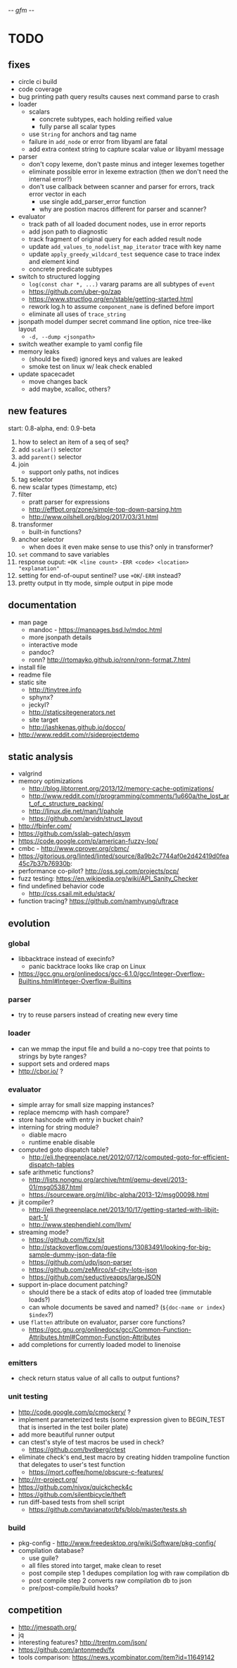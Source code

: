 -*- gfm -*-

# TODO

## fixes

* circle ci build
* code coverage
* bug printing path query results causes next command parse to crash
* loader
  * scalars
    * concrete subtypes, each holding reified value
    * fully parse all scalar types
  * use `String` for anchors and tag name
  * failure in `add_node` or error from libyaml are fatal
  * add extra context string to capture scalar value *or* libyaml message
* parser
  * don't copy lexeme, don't paste minus and integer lexemes together
  * eliminate possible error in lexeme extraction (then we don't need the internal error?)
  * don't use callback between scanner and parser for errors, track error vector in each
    * use single add_parser_error function
    * why are postion macros different for parser and scanner?
* evaluator
  * track path of all loaded document nodes, use in error reports
  * add json path to diagnostic
  * track fragment of original query for each added result node
  * update `add_values_to_nodelist_map_iterator` trace with key name
  * update `apply_greedy_wildcard_test` sequence case to trace index and element kind
  * concrete predicate subtypes
* switch to structured logging
  * `log(const char *, ...)` vararg params are all subtypes of `event`
  * https://github.com/uber-go/zap
  * https://www.structlog.org/en/stable/getting-started.html
  * rework log.h to assume `component_name` is defined before import
  * eliminate all uses of `trace_string`
* jsonpath model dumper secret command line option, nice tree-like layout
  * `-d, --dump <jsonpath>`
* switch weather example to yaml config file
* memory leaks
  * (should be fixed) ignored keys and values are leaked
  * smoke test on linux w/ leak check enabled
* update spacecadet
  * move changes back
  * add maybe, xcalloc, others?

## new features

start: 0.8-alpha, end: 0.9-beta

1. how to select an item of a seq of seq?
1. add `scalar()` selector
1. add `parent()` selector
1. join
   * support only paths, not indices
1. tag selector
1. new scalar types (timestamp, etc)
1. filter
   * pratt parser for expressions
   * http://effbot.org/zone/simple-top-down-parsing.htm
   * http://www.oilshell.org/blog/2017/03/31.html
1. transformer
   * built-in functions?
1. anchor selector
   * when does it even make sense to use this? only in transformer?
1. `set` command to save variables
1. response ouput: `+OK <line count>` `-ERR <code> <location> "explanation"`
1. setting for end-of-ouput sentinel? use `+OK`/`-ERR` instead?
1. pretty output in tty mode, simple output in pipe mode

## documentation

* man page
  * mandoc - https://manpages.bsd.lv/mdoc.html
  * more jsonpath details
  * interactive mode
  * pandoc?
  * ronn? http://rtomayko.github.io/ronn/ronn-format.7.html
* install file
* readme file
* static site
  * http://tinytree.info
  * sphynx?
  * jeckyl?
  * http://staticsitegenerators.net
  * site target
  * http://jashkenas.github.io/docco/
* http://www.reddit.com/r/sideprojectdemo

## static analysis

* valgrind
* memory optimizations
  * http://blog.libtorrent.org/2013/12/memory-cache-optimizations/
  * http://www.reddit.com/r/programming/comments/1u660a/the_lost_art_of_c_structure_packing/
  * http://linux.die.net/man/1/pahole
  * https://github.com/arvidn/struct_layout
* http://fbinfer.com/
* https://github.com/sslab-gatech/qsym
* https://code.google.com/p/american-fuzzy-lop/
* cmbc - http://www.cprover.org/cbmc/
* https://gitorious.org/linted/linted/source/8a9b2c7744af0e2d42419d0fea45c7b37b76930b:
* performance co-pilot? http://oss.sgi.com/projects/pcp/
* fuzz testing: https://en.wikipedia.org/wiki/API_Sanity_Checker
* find undefined behavior code
  * http://css.csail.mit.edu/stack/
* function tracing? https://github.com/namhyung/uftrace

## evolution

### global

* libbacktrace instead of execinfo?
  * panic backtrace looks like crap on Linux
* https://gcc.gnu.org/onlinedocs/gcc-6.1.0/gcc/Integer-Overflow-Builtins.html#Integer-Overflow-Builtins

### parser

* try to reuse parsers instead of creating new every time

### loader

* can we mmap the input file and build a no-copy tree that points to strings by byte ranges?
* support sets and ordered maps
* http://cbor.io/ ?

### evaluator

* simple array for small size mapping instances?
* replace memcmp with hash compare?
* store hashcode with entry in bucket chain?
* interning for string module?
  * diable macro
  * runtime enable disable
* computed goto dispatch table?
  * http://eli.thegreenplace.net/2012/07/12/computed-goto-for-efficient-dispatch-tables
* safe arithmetic functions?
  * http://lists.nongnu.org/archive/html/qemu-devel/2013-01/msg05387.html
  * https://sourceware.org/ml/libc-alpha/2013-12/msg00098.html
* jit compiler?
  * http://eli.thegreenplace.net/2013/10/17/getting-started-with-libjit-part-1/
  * http://www.stephendiehl.com/llvm/
* streaming mode?
  * https://github.com/fizx/sit
  * http://stackoverflow.com/questions/13083491/looking-for-big-sample-dummy-json-data-file
  * https://github.com/udp/json-parser
  * https://github.com/zeMirco/sf-city-lots-json
  * https://github.com/seductiveapps/largeJSON
* support in-place document patching?
  * should there be a stack of edits atop of loaded tree (immutable loads?)
  * can whole documents be saved and named? (`${doc-name or index}` `$index`?)
* use `flatten` attribute on evaluator, parser core functions?
  * https://gcc.gnu.org/onlinedocs/gcc/Common-Function-Attributes.html#Common-Function-Attributes
* add completions for currently loaded model to linenoise

### emitters

* check return status value of all calls to output funtions?

### unit testing

* http://code.google.com/p/cmockery/ ?
* implement parameterized tests (some expression given to BEGIN_TEST that is inserted in the test boiler plate)
* add more beautiful runner output
* can ctest's style of test macros be used in check?
  * https://github.com/bvdberg/ctest
* eliminate check's end_test macro by creating hidden trampoline function that delegates to user's test function
  * https://mort.coffee/home/obscure-c-features/
* http://rr-project.org/
* https://github.com/nivox/quickcheck4c
* https://github.com/silentbicycle/theft
* run diff-based tests from shell script
  * https://github.com/tavianator/bfs/blob/master/tests.sh

### build

* pkg-config - http://www.freedesktop.org/wiki/Software/pkg-config/
* compilation database?
  * use guile?
  * all files stored into target, make clean to reset
  * post compile step 1 dedupes compilation log with raw compilation db
  * post compile step 2 converts raw compilation db to json
  * pre/post-compile/build hooks?

## competition

* http://jmespath.org/
* jq
* interesting features? http://trentm.com/json/
* https://github.com/antonmedv/fx
* tools comparison: https://news.ycombinator.com/item?id=11649142
